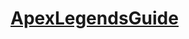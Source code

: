 # [ApexLegendsGuide](https://github.com/ccamfpsApex/ApexLegendsGuide/wiki/Guide-to-Mastering-Apex-Legends)
